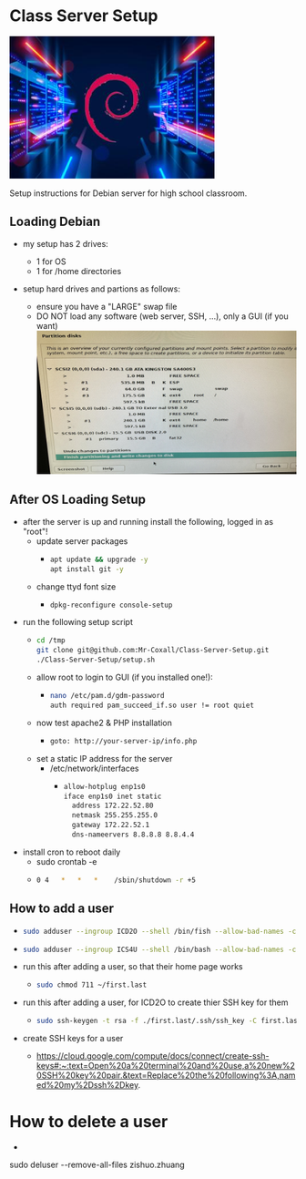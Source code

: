 # Class Server Setup

![Deban Server image](./images/debian%20_server.jpg)

Setup instructions for Debian server for high school classroom.

## Loading Debian

- my setup has 2 drives:
  - 1 for OS
  - 1 for /home directories

- setup hard drives and partions as follows:
  - ensure you have a "LARGE" swap file
  - DO NOT load any software (web server, SSH, ...), only a GUI (if you want)
![Debian Server Partition setup](./images/Debian_drive_partion_setup.jpg)

## After OS Loading Setup

- after the server is up and running install the following, logged in as "root"!
  - update server packages
    - ```sh
      apt update && upgrade -y
      apt install git -y
      ```
  - change ttyd font size
    - ```sh
      dpkg-reconfigure console-setup
      ```
- run the following setup script
  - ```sh
    cd /tmp
    git clone git@github.com:Mr-Coxall/Class-Server-Setup.git
    ./Class-Server-Setup/setup.sh
    ```
  - allow root to login to GUI (if you installed one!):
    - ```sh
      nano /etc/pam.d/gdm-password
      auth required pam_succeed_if.so user != root quiet
      ```
  - now test apache2 & PHP installation
    - ```sh
      goto: http://your-server-ip/info.php
      ```
  - set a static IP address for the server
    - /etc/network/interfaces
      - ```sh
        allow-hotplug enp1s0
        iface enp1s0 inet static
          address 172.22.52.80
          netmask 255.255.255.0
          gateway 172.22.52.1
          dns-nameervers 8.8.8.8 8.8.4.4
        ```
- install cron to reboot daily
  - sudo crontab -e
  - ```sh
    0 4   *   *   *    /sbin/shutdown -r +5
    ```
## How to add a user
  - ```sh
    sudo adduser --ingroup ICD2O --shell /bin/fish --allow-bad-names -comment "First Last" first2.last2
    ```
    
  - ```sh
    sudo adduser --ingroup ICS4U --shell /bin/bash --allow-bad-names -comment "First Last" first.last
    ```
    
  - run this after adding a user, so that their home page works
    - ```sh
      sudo chmod 711 ~/first.last
      ```

  - run this after adding a user, for ICD2O to create thier SSH key for them
    - ```sh
      sudo ssh-keygen -t rsa -f ./first.last/.ssh/ssh_key -C first.last -b 2048
      ```
      
  - create SSH keys for a user
    - https://cloud.google.com/compute/docs/connect/create-ssh-keys#:~:text=Open%20a%20terminal%20and%20use,a%20new%20SSH%20key%20pair.&text=Replace%20the%20following%3A,named%20my%2Dssh%2Dkey.

# How to delete a user

  - ```sh
  sudo deluser --remove-all-files zishuo.zhuang
  ```
